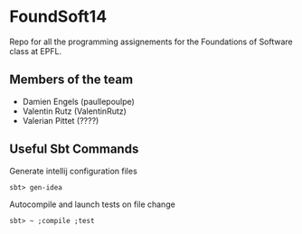 FoundSoft14
===========

Repo for all the programming assignements for the Foundations of Software class
at EPFL.

Members of the team
-------------------
- Damien Engels (paullepoulpe)
- Valentin Rutz (ValentinRutz)
- Valerian Pittet (????)

Useful Sbt Commands
-------------------

Generate intellij configuration files
```shell
sbt> gen-idea
```

Autocompile and launch tests on file change
```shell
sbt> ~ ;compile ;test
```


